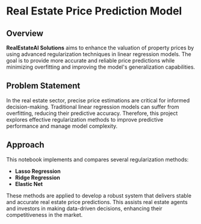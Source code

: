 # Real Estate Price Prediction Model

## Overview

**RealEstateAI Solutions** aims to enhance the valuation of property prices by using advanced regularization techniques in linear regression models. The goal is to provide more accurate and reliable price predictions while minimizing overfitting and improving the model's generalization capabilities.

## Problem Statement

In the real estate sector, precise price estimations are critical for informed decision-making. Traditional linear regression models can suffer from overfitting, reducing their predictive accuracy. Therefore, this project explores effective regularization methods to improve predictive performance and manage model complexity.

## Approach

This notebook implements and compares several regularization methods:

* **Lasso Regression**
* **Ridge Regression**
* **Elastic Net**

These methods are applied to develop a robust system that delivers stable and accurate real estate price predictions. This assists real estate agents and investors in making data-driven decisions, enhancing their competitiveness in the market.
